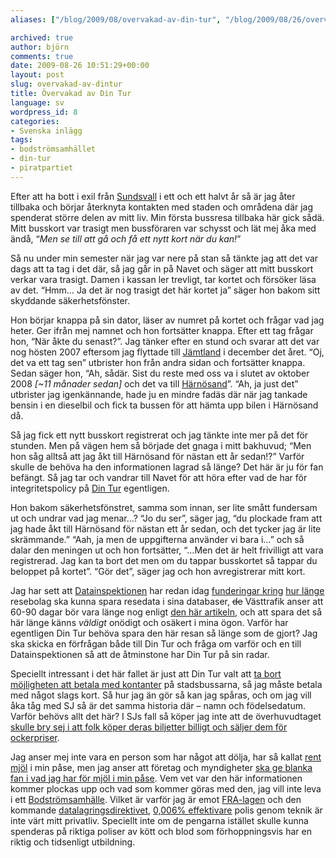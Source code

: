 ```yaml
---
aliases: ["/blog/2009/08/overvakad-av-din-tur", "/blog/2009/08/26/overvakad-av-dintur"]

archived: true
author: björn
comments: true
date: 2009-08-26 10:51:29+00:00
layout: post
slug: overvakad-av-dintur
title: Övervakad av Din Tur
language: sv
wordpress_id: 8
categories:
- Svenska inlägg
tags:
- bodströmsamhället
- din-tur
- piratpartiet
---
```




Efter att ha bott i exil från [Sundsvall](http://sv.wikipedia.org/wiki/Sundsvall) i ett och ett halvt år så är jag åter tillbaka och börjar återknyta kontakten med staden och områdena där jag spenderat större delen av mitt liv. Min första bussresa tillbaka här gick sådä. Mitt busskort var trasigt men bussföraren var schysst och lät mej åka med ändå, “_Men se till att gå och få ett nytt kort när du kan!_”

Så nu under min semester när jag var nere på stan så tänkte jag att det var dags att ta tag i det där, så jag går in på Navet och säger att mitt busskort verkar vara trasigt. Damen i kassan ler trevligt, tar kortet och försöker läsa av det. “Hmm… Ja det är nog trasigt det här kortet ja” säger hon bakom sitt skyddande säkerhetsfönster.

Hon börjar knappa på sin dator, läser av numret på kortet och frågar vad jag heter. Ger ifrån mej namnet och hon fortsätter knappa. Efter ett tag frågar hon, “När åkte du senast?”. Jag tänker efter en stund och svarar att det var nog hösten 2007 eftersom jag flyttade till [Jämtland](http://sv.wikipedia.org/wiki/J%C3%A4mtland) i december det året. “Oj, det va ett tag sen” utbrister hon från andra sidan och fortsätter knappa. Sedan säger hon, “Ah, sådär. Sist du reste med oss va i slutet av oktober 2008 _[~11 månader sedan]_ och det va till [Härnösand](http://sv.wikipedia.org/wiki/H%C3%A4rn%C3%B6sand)”. “Ah, ja just det” utbrister jag igenkännande, hade ju en mindre fadäs där när jag tankade bensin i en dieselbil och fick ta bussen för att hämta upp bilen i Härnösand då.

Så jag fick ett nytt busskort registrerat och jag tänkte inte mer på det för stunden. Men på vägen hem så började det gnaga i mitt bakhuvud; “Men hon såg alltså att jag åkt till Härnösand för nästan ett år sedan!?” Varför skulle de behöva ha den informationen lagrad så länge? Det här är ju för fan befängt. Så jag tar och vandrar till Navet för att höra efter vad de har för integritetspolicy på [Din Tur](http://www.dintur.se/) egentligen.

Hon bakom säkerhetsfönstret, samma som innan, ser lite smått fundersam ut och undrar vad jag menar…?
“Jo du ser”, säger jag, “du plockade fram att jag hade åkt till Härnösand för nästan ett år sedan, och det tycker jag är lite skrämmande.” “Aah, ja men de uppgifterna använder vi bara i…” och så dalar den meningen ut och hon fortsätter, “…Men det är helt frivilligt att vara registrerad. Jag kan ta bort det men om du tappar busskortet så tappar du beloppet på kortet”. “Gör det”, säger jag och hon avregistrerar mitt kort.

Jag har sett att [Datainspektionen](http://www.datainspektionen.se/) har redan idag [funderingar kring](http://www.datainspektionen.se/press/nyheter/datainspektionen-begar-lagreglering-om-hur-lange-kollektivtrafiken-far-lagra-reseuppgifter/) [hur länge](http://www.idg.se/2.1085/1.239844/datainspektionen-kraver-rensning-av-reseuppgifter) resebolag ska kunna spara resedata i sina databaser, <del>de</del> Västtrafik anser att 60-90 dagar bör vara länge nog enligt [den här artikeln](http://www.idg.se/2.1085/1.239844/datainspektionen-kraver-rensning-av-reseuppgifter), och att spara det så här länge känns _väldigt_ onödigt och osäkert i mina ögon. Varför har egentligen Din Tur behöva spara den här resan så länge som de gjort? Jag ska skicka en förfrågan både till Din Tur och fråga om varför och en till Datainspektionen så att de åtminstone har Din Tur på sin radar.

Speciellt intressant i det här fallet är just att Din Tur valt att [ta bort möjligheten att betala med kontanter](http://www.busslink.se/default.aspx?id=9633&refid=1639) på stadsbussarna, så jag måste betala med något slags kort. Så hur jag än gör så kan jag spåras, och om jag vill åka tåg med SJ så är det samma historia där – namn och födelsedatum. Varför behövs allt det här? I SJs fall så köper jag inte att de överhuvudtaget [skulle bry sej i att folk köper deras biljetter billigt och säljer dem för ockerpriser](http://rickfalkvinge.se/2008/11/10/papieren-bitte/).

Jag anser mej inte vara en person som har något att dölja, har så kallat [rent mjöl](http://frapedia.se/wiki/Rent_mj%C3%B6l_i_p%C3%A5sen_%28argumentet%29) i min påse, men jag anser att företag och myndigheter [ska ge blanka fan i vad jag har för mjöl i min påse](http://www.dynamicman.net/2008/08/24/staten-ska-ge-fullstandigt-fan-i-vilket-slags-mjol-jag-har-i-min-pase/). Vem vet var den här informationen kommer plockas upp och vad som kommer göras med den, jag vill inte leva i ett [Bodströmsamhälle](https://secure.wikimedia.org/wikipedia/sv/wiki/Bodstr%C3%B6msamh%C3%A4llet). Vilket är varför jag är emot [FRA-lagen](https://secure.wikimedia.org/wikipedia/sv/wiki/FRA-lagen) och den kommande [datalagringsdirektivet](https://secure.wikimedia.org/wikipedia/sv/wiki/Datalagringsdirektivet), [0,006% effektivare](http://www.selig.se/2007/02/11/datalagring-och-avlyssning-satt-i-proportion/) polis genom teknik är inte värt mitt privatliv. Speciellt inte om de pengarna istället skulle kunna spenderas på riktiga poliser av kött och blod som förhoppningsvis har en riktig och tidsenligt utbildning.
